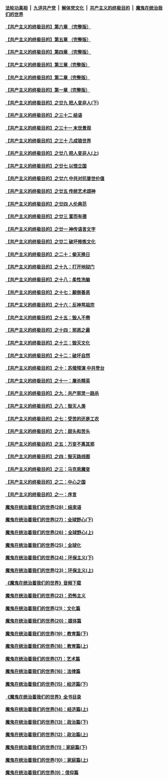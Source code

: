 

####  [法轮功真相](../../../../basic/blob/master/README.md?t=05240201) &nbsp;|&nbsp; [九评共产党](../../../../9ping.md/blob/master/README.md?t=05240201) &nbsp;|&nbsp; [解体党文化](../../../../jtdwh.md/blob/master/README.md?t=05240201)  &nbsp;|&nbsp; [共产主义的终极目的](../../../../gczydzjmd.md/blob/master/README.md?t=05240201) &nbsp;|&nbsp; [魔鬼在统治我们的世界](../../../../mgztzwmdsj.md/blob/master/README.md?t=05240201) 

#### [【共产主义的终极目的】第六章 （完整版）](../pages/nsc422/n11428913.md?t=05240201) 

#### [【共产主义的终极目的】第五章 （完整版）](../pages/nsc422/n11428912.md?t=05240201) 

#### [【共产主义的终极目的】第四章 （完整版）](../pages/nsc422/n11428907.md?t=05240201) 

#### [【共产主义的终极目的】第三章（完整版）](../pages/nsc422/n11428848.md?t=05240201) 

#### [【共产主义的终极目的】第二章（完整版）](../pages/nsc422/n11428831.md?t=05240201) 

#### [【共产主义的终极目的】第一章（完整版）](../pages/nsc422/n11417651.md?t=05240201) 

#### [【共产主义的终极目的】之廿九 把人变非人(下)](../pages/nsc422/n11344140.md?t=05240201) 

#### [【共产主义的终极目的】之三十二 结语](../pages/nsc422/n11360535.md?t=05240201) 

#### [【共产主义的终极目的】之三十一 末世景观](../pages/nsc422/n11351129.md?t=05240201) 

#### [【共产主义的终极目的】之三十 几成狼世界](../pages/nsc422/n11348280.md?t=05240201) 

#### [【共产主义的终极目的】之廿八 把人变非人(上)](../pages/nsc422/n11340492.md?t=05240201) 

#### [【共产主义的终极目的】之廿七 以恨立国](../pages/nsc422/n11336944.md?t=05240201) 

#### [【共产主义的终极目的】之廿六 中共对抗普世价值](../pages/nsc422/n11324785.md?t=05240201) 

#### [【共产主义的终极目的】之廿五 传统艺术颂神](../pages/nsc422/n11296396.md?t=05240201) 

#### [【共产主义的终极目的】之廿四 人伦典范](../pages/nsc422/n11296397.md?t=05240201) 

#### [【共产主义的终极目的】之廿三 富而有德](../pages/nsc422/n11283598.md?t=05240201) 

#### [【共产主义的终极目的】之廿一 神传语言文字](../pages/nsc422/n11263265.md?t=05240201) 

#### [【共产主义的终极目的】之廿二 破坏修炼文化](../pages/nsc422/n11245728.md?t=05240201) 

#### [【共产主义的终极目的】之二十：偷天换日](../pages/nsc422/n11238846.md?t=05240201) 

#### [【共产主义的终极目的】之十九：打开地狱门](../pages/nsc422/n11206376.md?t=05240201) 

#### [【共产主义的终极目的】之十八：柔性洗脑](../pages/nsc422/n11199994.md?t=05240201) 

#### [【共产主义的终极目的】之十七：颠倒善恶](../pages/nsc422/n11179782.md?t=05240201) 

#### [【共产主义的终极目的】之十六：反神骂祖宗](../pages/nsc422/n11166798.md?t=05240201) 

#### [【共产主义的终极目的】之十五：毁人不倦](../pages/nsc422/n11166792.md?t=05240201) 

#### [【共产主义的终极目的】之十四：邪恶之最](../pages/nsc422/n11150249.md?t=05240201) 

#### [【共产主义的终极目的】之十三：毁灭文化](../pages/nsc422/n11135227.md?t=05240201) 

#### [【共产主义的终极目的】之十二：破坏自然](../pages/nsc422/n11135214.md?t=05240201) 

#### [【共产主义的终极目的】之十：苏俄预演 中共登台](../pages/nsc422/n11118424.md?t=05240201) 

#### [【共产主义的终极目的】之十一：屠杀精英](../pages/nsc422/n11118442.md?t=05240201) 

#### [【共产主义的终极目的】之九：共产邪灵一路杀](../pages/nsc422/n11114139.md?t=05240201) 

#### [【共产主义的终极目的】之八：毁灭人类](../pages/nsc422/n11108503.md?t=05240201) 

#### [【共产主义的终极目的】之七：受苦的还是工农](../pages/nsc422/n11101809.md?t=05240201) 

#### [【共产主义的终极目的】之六：甜头和苦头](../pages/nsc422/n11096971.md?t=05240201) 

#### [【共产主义的终极目的】之五：万变不离其邪](../pages/nsc422/n11091285.md?t=05240201) 

#### [【共产主义的终极目的】之四：毁灭路线图](../pages/nsc422/n11086284.md?t=05240201) 

#### [【共产主义的终极目的】之三：马克思魔变](../pages/nsc422/n11061941.md?t=05240201) 

#### [【共产主义的终极目的】之二：中心之国](../pages/nsc422/n11047728.md?t=05240201) 

#### [【共产主义的终极目的】之一：序言](../pages/nsc422/n11086077.md?t=05240201) 

#### [魔鬼在统治着我们的世界(28)：结束语](../pages/nsc422/n10936246.md?t=05240201) 

#### [魔鬼在统治着我们的世界(27)：全球野心(下)](../pages/nsc422/n10928319.md?t=05240201) 

#### [魔鬼在统治着我们的世界(26)：全球野心(上)](../pages/nsc422/n10900318.md?t=05240201) 

#### [魔鬼在统治着我们的世界(25)：全球化](../pages/nsc422/n10788205.md?t=05240201) 

#### [魔鬼在统治着我们的世界(24)：环保主义(下)](../pages/nsc422/n10695307.md?t=05240201) 

#### [魔鬼在统治着我们的世界(23)：环保主义(上)](../pages/nsc422/n10688613.md?t=05240201) 

#### [《魔鬼在统治着我们的世界》音频下载](../pages/nsc422/n10635553.md?t=05240201) 

#### [魔鬼在统治着我们的世界(22)：恐怖主义](../pages/nsc422/n10614727.md?t=05240201) 

#### [魔鬼在统治着我们的世界(21)：文化篇](../pages/nsc422/n10597706.md?t=05240201) 

#### [魔鬼在统治着我们的世界(20)：媒体篇](../pages/nsc422/n10586579.md?t=05240201) 

#### [魔鬼在统治着我们的世界(19)：教育篇(下)](../pages/nsc422/n10564808.md?t=05240201) 

#### [魔鬼在统治着我们的世界(18)：教育篇(上)](../pages/nsc422/n10526970.md?t=05240201) 

#### [魔鬼在统治着我们的世界(17)：艺术篇](../pages/nsc422/n10499093.md?t=05240201) 

#### [魔鬼在统治着我们的世界(16)：法律篇](../pages/nsc422/n10485969.md?t=05240201) 

#### [魔鬼在统治着我们的世界(15)：经济篇(下)](../pages/nsc422/n10469975.md?t=05240201) 

#### [《魔鬼在统治着我们的世界》全书目录](../pages/nsc422/n10464261.md?t=05240201) 

#### [魔鬼在统治着我们的世界(14)：经济篇(上)](../pages/nsc422/n10457370.md?t=05240201) 

#### [魔鬼在统治着我们的世界(13)：政治篇(下)](../pages/nsc422/n10448270.md?t=05240201) 

#### [魔鬼在统治着我们的世界(12)：政治篇(上)](../pages/nsc422/n10444576.md?t=05240201) 

#### [魔鬼在统治着我们的世界(11)：家庭篇(下)](../pages/nsc422/n10440961.md?t=05240201) 

#### [魔鬼在统治着我们的世界(10)：家庭篇(上)](../pages/nsc422/n10435448.md?t=05240201) 

#### [魔鬼在统治着我们的世界(9)：信仰篇](../pages/nsc422/n10432159.md?t=05240201) 

